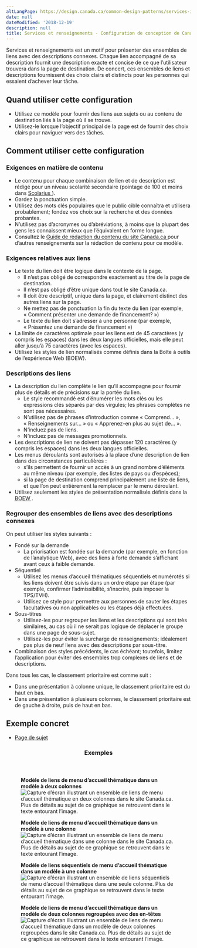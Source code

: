 ```yaml
---
altLangPage: https://design.canada.ca/common-design-patterns/services-information.html
date: null
dateModified: '2018-12-19'
description: null
title: Services et renseignements - Configuration de conception de Canada.ca
---
```





<section>
 <p>
  Services et renseignements est un motif pour présenter des ensembles de liens avec des descriptions connexes. Chaque lien accompagné de sa description fournit une description exacte et concise de ce que l’utilisateur trouvera dans la page de destination. De concert, ces ensembles de liens et descriptions fournissent des choix clairs et distincts pour les personnes qui essaient d’achever leur tâche.
 </p>
 <section>
  <h2>
   Quand utiliser cette configuration
  </h2>
  <ul>
   <li>
    Utilisez ce modèle pour fournir des liens aux sujets ou au contenu de destination liés à la page où il se trouve.
   </li>
   <li>
    Utilisez-le lorsque l’objectif principal de la page est de fournir des choix clairs pour naviguer vers des tâches.
   </li>
  </ul>
 </section>
 <section>
  <h2>
   Comment utiliser cette configuration
  </h2>
  <section>
   <h3>
    Exigences en matière de contenu
   </h3>
   <ul>
    <li>
     Le contenu pour chaque combinaison de lien et de description est rédigé pour un niveau scolarité secondaire (pointage de 100 et moins dans
     <a href="http://www.scolarius.com/">
      Scolarius
     </a>
     ).
    </li>
    <li>
     Gardez la ponctuation simple.
    </li>
    <li>
     Utilisez des mots clés populaires que le public cible connaîtra et utilisera probablement; fondez vos choix sur la recherche et des données probantes.
    </li>
    <li>
     N’utilisez pas d’acronymes ou d’abréviations, à moins que la plupart des gens les connaissent mieux que l’équivalent en forme longue.
    </li>
    <li>
     Consultez le
     <a href="https://www.canada.ca/fr/secretariat-conseil-tresor/services/communications-gouvernementales/guide-redaction-contenu-canada.html">
      Guide de rédaction du contenu du site Canada.ca
     </a>
     pour d’autres renseignements sur la rédaction de contenu pour ce modèle.
    </li>
   </ul>
  </section>
  <section>
   <h3>
    Exigences relatives aux liens
   </h3>
   <ul>
    <li>
     Le texte du lien doit être logique dans le contexte de la page.
     <ul>
      <li>
       Il n’est pas obligé de correspondre exactement au titre de la page de destination.
      </li>
      <li>
       Il n’est pas obligé d’être unique dans tout le site Canada.ca.
      </li>
      <li>
       Il doit être descriptif, unique dans la page, et clairement distinct des autres liens sur la page.
      </li>
      <li>
       Ne mettez pas de ponctuation la fin du texte du lien (par exemple, « Comment présenter une demande de financement? »)
      </li>
      <li>
       Le texte du lien doit s’adresser à une personne (par exemple, « Présentez une demande de financement »)
      </li>
     </ul>
    </li>
    <li>
     La limite de caractères optimale pour les liens est de 45 caractères (y compris les espaces) dans les deux langues officielles, mais elle peut aller jusqu’à 75 caractères (avec les espaces).
    </li>
    <li>
     Utilisez les styles de lien normalisés comme définis dans la Boîte à outils de l’expérience Web (BOEW).
    </li>
   </ul>
  </section>
  <section>
   <h3>
    Descriptions des liens
   </h3>
   <ul>
    <li>
     La description du lien complète le lien qu’il accompagne pour fournir plus de détails et de précisions sur la portée du lien.
     <ul>
      <li>
       Le style recommandé est d’énumérer les mots clés ou les expressions clés séparés par des virgules; les phrases complètes ne sont pas nécessaires.
      </li>
      <li>
       N’utilisez pas de phrases d’introduction comme « Comprend… », « Renseignements sur… » ou « Apprenez-en plus au sujet de… ».
      </li>
      <li>
       N’incluez pas de liens.
      </li>
      <li>
       N’incluez pas de messages promotionnels.
      </li>
     </ul>
    </li>
    <li>
     Les descriptions de lien ne doivent pas dépasser 120 caractères (y compris les espaces) dans les deux langues officielles.
    </li>
    <li>
     Les menus déroulants sont autorisés à la place d’une description de lien dans des circonstances particulières :
     <ul>
      <li>
       s’ils permettent de fournir un accès à un grand nombre d’éléments au même niveau (par exemple, des listes de pays ou d’espèces);
      </li>
      <li>
       si la page de destination comprend principalement une liste de liens, et que l’on peut entièrement la remplacer par le menu déroulant.
      </li>
     </ul>
    </li>
    <li>
     Utilisez seulement les styles de présentation normalisés définis dans la
     <abbr title="Boîte à outils de l’expérience Web">
      BOEW
     </abbr>
     .
    </li>
   </ul>
  </section>
  <section>
   <h3>
    Regrouper des ensembles de liens avec des descriptions connexes
   </h3>
   <p>
    On peut utiliser les styles suivants :
   </p>
   <ul>
    <li>
     Fondé sur la demande
     <ul>
      <li>
       La priorisation est fondée sur la demande (par exemple, en fonction de l’analytique Web), avec des liens à forte demande s’affichant avant ceux à faible demande.
      </li>
     </ul>
    </li>
    <li>
     Séquentiel
     <ul>
      <li>
       Utilisez les menus d’accueil thématiques séquentiels et numérotés si les liens doivent être suivis dans un ordre étape par étape (par exemple, confirmer l’admissibilité, s’inscrire, puis imposer la TPS/TVH).
      </li>
      <li>
       Utilisez ce style pour permettre aux personnes de sauter les étapes facultatives ou non applicables ou les étapes déjà effectuées.
      </li>
     </ul>
    </li>
    <li>
     Sous-titres
     <ul>
      <li>
       Utilisez-les pour regrouper les liens et les descriptions qui sont très similaires, au cas où il ne serait pas logique de déplacer le groupe dans une page de sous-sujet.
      </li>
      <li>
       Utilisez-les pour éviter la surcharge de renseignements; idéalement pas plus de neuf liens avec des descriptions par sous-titre.
      </li>
     </ul>
    </li>
    <li>
     Combinaison des styles précédents, le cas échéant; toutefois, limitez l’application pour éviter des ensembles trop complexes de liens et de descriptions.
    </li>
   </ul>
   <p>
    Dans tous les cas, le classement prioritaire est comme suit :
   </p>
   <ul>
    <li>
     Dans une présentation à colonne unique, le classement prioritaire est du haut en bas.
    </li>
    <li>
     Dans une présentation à plusieurs colonnes, le classement prioritaire est de gauche à droite, puis de haut en bas.
    </li>
   </ul>
  </section>
 </section>
 <section>
  <h2>
   Exemple concret
  </h2>
  <ul>
   <li>
    <a href="https://wet-boew.github.io/GCWeb/templates/topic/topic-fr.html">
     Page de sujet
    </a>
   </li>
  </ul>
 </section>
 <section class="panel panel-primary">
  <header class="panel-heading">
   <h3 class="panel-title">
    Exemples
   </h3>
  </header>
  <div class="panel-body">
   <div class="row">
    <div class="col-sm-6">
     <figure class="mrgn-bttm-sm">
      <figcaption class="text-center">
       <b>
        Modèle de liens de menu d’accueil thématique dans un modèle à deux colonnes
       </b>
      </figcaption>
      <img alt="Capture d’écran illustrant un ensemble de liens de menu d’accueil thématique en deux colonnes dans le site Canada.ca. Plus de détails au sujet de ce graphique se retrouvent dans le texte entourant l’image." class="img-responsive center-block" src="https://www.canada.ca/content/dam/tbs-sct/images/government-communications/canada-content-style-guide/services-and-information-2column-fra.jpg"/>
     </figure>
    </div>
    <div class="col-sm-6">
     <figure class="mrgn-bttm-sm">
      <figcaption class="text-center">
       <b>
        Modèle de liens de menu d’accueil thématique dans un modèle à une colonne
       </b>
      </figcaption>
      <img alt="Capture d’écran illustrant un ensemble de liens de menu d’accueil thématique dans une colonne dans le site Canada.ca. Plus de détails au sujet de ce graphique se retrouvent dans le texte entourant l’image." class="img-responsive center-block" src="https://www.canada.ca/content/dam/tbs-sct/images/government-communications/canada-content-style-guide/services-and-information-1column-fra.jpg"/>
     </figure>
    </div>
   </div>
   <div class="clearfix">
   </div>
   <div class="row mrgn-tp-sm">
    <div class="col-sm-6">
     <figure class="mrgn-bttm-sm">
      <figcaption class="text-center">
       <b>
        Modèle de liens séquentiels de menu d’accueil thématique dans un modèle à une colonne
       </b>
      </figcaption>
      <img alt="Capture d’écran illustrant un ensemble de liens séquentiels de menu d’accueil thématique dans une seule colonne. Plus de détails au sujet de ce graphique se retrouvent dans le texte entourant l’image." class="img-responsive center-block" src="https://www.canada.ca/content/dam/tbs-sct/images/government-communications/canada-content-style-guide/services-and-information-sequential-fra.jpg"/>
     </figure>
    </div>
    <div class="col-sm-6">
     <figure class="mrgn-bttm-sm">
      <figcaption class="text-center">
       <b>
        Modèle de liens de menu d’accueil thématique dans un modèle de deux colonnes regroupées avec des en-têtes
       </b>
      </figcaption>
      <img alt="Capture d’écran illustrant un ensemble de liens de menu d’accueil thématique dans un modèle de deux colonnes regroupées dans le site Canada.ca. Plus de détails au sujet de ce graphique se retrouvent dans le texte entourant l’image." class="img-responsive center-block" src="https://www.canada.ca/content/dam/tbs-sct/images/government-communications/canada-content-style-guide/services-and-information-headings-fra.jpg"/>
     </figure>
    </div>
   </div>
  </div>
 </section>
</section>





